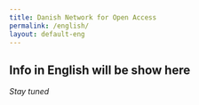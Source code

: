 ```yaml
---
title: Danish Network for Open Access
permalink: /english/
layout: default-eng
---
```


## Info in English will be show here

_Stay tuned_
